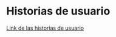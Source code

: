 # Historias de usuario
[Link de las historias de usuario](https://dev.azure.com/rogerlaza/FixedBeams/_workitems/recentlyupdated/)
